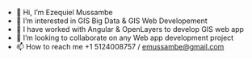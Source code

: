 - 👋 Hi, I’m Ezequiel Mussambe
- 👀 I’m interested in GIS Big Data & GIS Web Developement 
- 🌱 I have worked with Angular & OpenLayers to develop  GIS web app
- 💞️ I’m looking to collaborate on any Web app development project
- 📫 How to reach me  +1 5124008757 / emussambe@gmail.com

<!---
EzequielMussambe/EzequielMussambe is a ✨ special ✨ repository because its `README.md` (this file) appears on your GitHub profile.
You can click the Preview link to take a look at your changes.
--->
